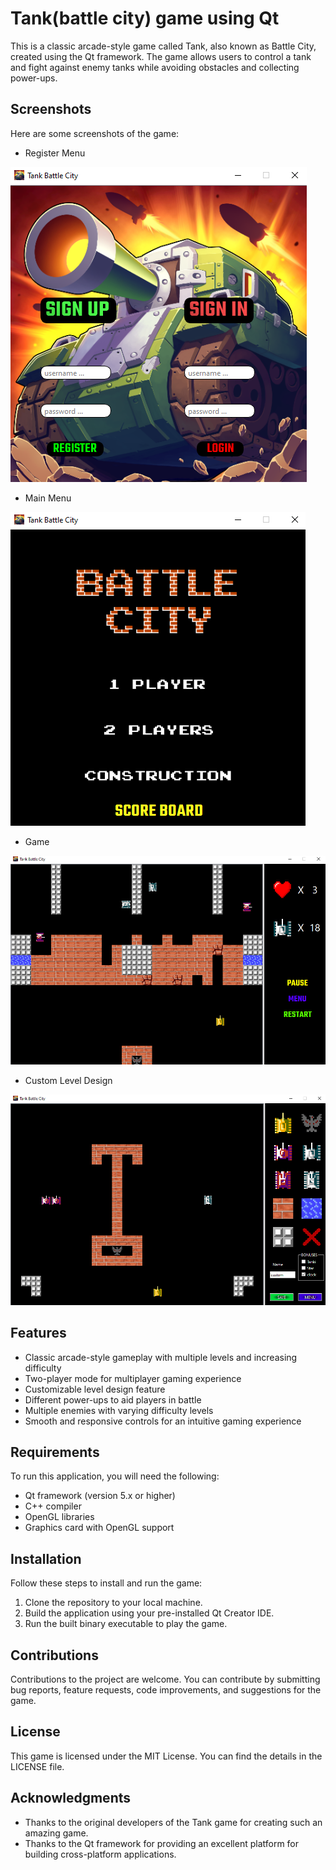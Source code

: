 # Tank(battle city) game using Qt

This is a classic arcade-style game called Tank, also known as Battle City, created using the Qt framework. The game allows users to control a tank and fight against enemy tanks while avoiding obstacles and collecting power-ups.

## Screenshots

Here are some screenshots of the game:

- Register Menu


![register-menu](https://github.com/Lucimad007/Tank-2D/blob/main/screenshot-register.png?raw=true)

- Main Menu

![main-menu](https://github.com/Lucimad007/Tank-2D/blob/main/screenshot-menu.png?raw=true)

- Game

![game](https://github.com/Lucimad007/Tank-2D/blob/main/screenshot-game.png?raw=true)

- Custom Level Design

![custom](https://github.com/Lucimad007/Tank-2D/blob/main/screenshot-custom.png?raw=true)

## Features
- Classic arcade-style gameplay with multiple levels and increasing difficulty
- Two-player mode for multiplayer gaming experience
- Customizable level design feature
- Different power-ups to aid players in battle
- Multiple enemies with varying difficulty levels
- Smooth and responsive controls for an intuitive gaming experience

## Requirements
To run this application, you will need the following:
- Qt framework (version 5.x or higher)
- C++ compiler
- OpenGL libraries
- Graphics card with OpenGL support

## Installation
Follow these steps to install and run the game:
1. Clone the repository to your local machine.
2. Build the application using your pre-installed Qt Creator IDE.
3. Run the built binary executable to play the game.

## Contributions
Contributions to the project are welcome. You can contribute by submitting bug reports, feature requests, code improvements, and suggestions for the game.

## License
This game is licensed under the MIT License. You can find the details in the LICENSE file.

## Acknowledgments
- Thanks to the original developers of the Tank game for creating such an amazing game.
- Thanks to the Qt framework for providing an excellent platform for building cross-platform applications.